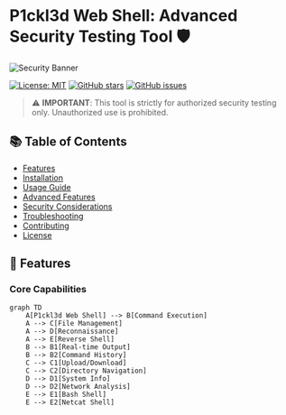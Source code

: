 # P1ckl3d Web Shell: Advanced Security Testing Tool 🛡️

![Security Banner](https://raw.githubusercontent.com/your-repo/assets/security-banner.png)

[![License: MIT](https://img.shields.io/badge/License-MIT-yellow.svg)](https://opensource.org/licenses/MIT)
[![GitHub stars](https://img.shields.io/github/stars/0xP1ckl3d/p1ckled_web_shell)](https://github.com/0xP1ckl3d/p1ckled_web_shell/stargazers)
[![GitHub issues](https://img.shields.io/github/issues/0xP1ckl3d/p1ckled_web_shell)](https://github.com/0xP1ckl3d/p1ckled_web_shell/issues)

> ⚠️ **IMPORTANT**: This tool is strictly for authorized security testing only. Unauthorized use is prohibited.

## 📚 Table of Contents

- [Features](#features)
- [Installation](#installation)
- [Usage Guide](#usage-guide)
- [Advanced Features](#advanced-features)
- [Security Considerations](#security-considerations)
- [Troubleshooting](#troubleshooting)
- [Contributing](#contributing)
- [License](#license)

## 🚀 Features

### Core Capabilities

```mermaid
graph TD
    A[P1ckl3d Web Shell] --> B[Command Execution]
    A --> C[File Management]
    A --> D[Reconnaissance]
    A --> E[Reverse Shell]
    B --> B1[Real-time Output]
    B --> B2[Command History]
    C --> C1[Upload/Download]
    C --> C2[Directory Navigation]
    D --> D1[System Info]
    D --> D2[Network Analysis]
    E --> E1[Bash Shell]
    E --> E2[Netcat Shell]
